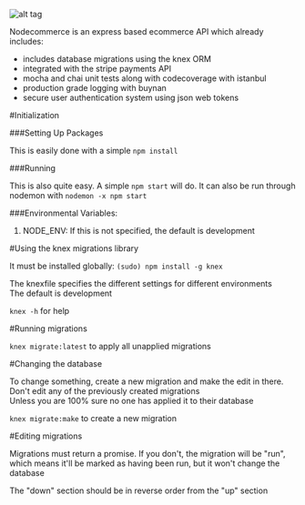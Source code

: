 ![alt tag](https://github.com/ttaub/nodecommerce/blob/master/nodecommerce.png?raw=true)

 Nodecommerce is an express based ecommerce API which already includes:
* includes database migrations using the knex ORM
* integrated with the stripe payments API
* mocha and chai unit tests along with codecoverage with istanbul
* production grade logging with buynan
* secure user authentication system using json web tokens

#Initialization

###Setting Up Packages

This is easily done with a simple `npm install`

###Running

This is also quite easy. A simple `npm start` will do. It can also be run through nodemon with `nodemon -x npm start`

###Environmental Variables:

1. NODE_ENV: If this is not specified, the default is development

#Using the knex migrations library

It must be installed globally: `(sudo) npm install -g knex`

The knexfile specifies the different settings for different environments  
The default is development

`knex -h` for help

#Running migrations

`knex migrate:latest` to apply all unapplied migrations

#Changing the database

To change something, create a new migration and make the edit in there. Don't edit any of the previously created migrations  
Unless you are 100% sure no one has applied it to their database

`knex migrate:make` to create a new migration

#Editing migrations

Migrations must return a promise. If you don't, the migration will be "run", which means it'll be marked as having been run, but it won't change the database

The "down" section should be in reverse order from the "up" section





